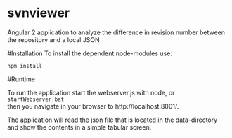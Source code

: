 # svnviewer
Angular 2 application to analyze the difference in revision number between the repository and a local JSON

#Installation
To install the dependent node-modules use: <br>
<code>
npm install
</code>

#Runtime
<p>
To run the application start the webserver.js with node, or
<code>
startWebserver.bat
</code>
then you navigate in your browser to http://localhost:8001/.
</p>
<p>
The application will read the json file that is located in the data-directory and show the contents in a simple tabular screen.
</p>
